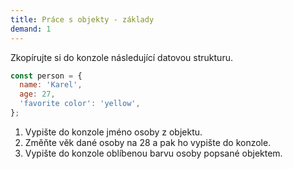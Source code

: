 ```yaml
---
title: Práce s objekty - základy
demand: 1
---
```


Zkopírujte si do konzole následující datovou strukturu.

```js
const person = {
  name: 'Karel',
  age: 27,
  'favorite color': 'yellow',
};
```

1. Vypište do konzole jméno osoby z objektu.
1. Změňte věk dané osoby na 28 a pak ho vypište do konzole.
1. Vypište do konzole oblíbenou barvu osoby popsané objektem.
